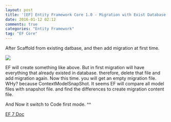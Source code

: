 ```yaml
---
layout: post
title: '[EF] Entity Framework Core 1.0 - Migration with Exist Database'
date: 2016-01-12 02:12
comments: true
categories: "Entity Framework"
tag: "EF Core"
---
```

After Scaffold from existing datbase, and then add migration at first time.

![](https://farm2.staticflickr.com/1598/24326751835_e0c5dcabcc_o.png)

EF will create something like above. But in first migration will have everything that already existed in database. therefore, delete that file and add migration again. Now this time. you will get an empty migration file. WHy? because ContextModelSnapShot. It seems EF will compare all model files with snapshot file. and find the differences to create migration content file.

And Now it switch to Code first mode. ^^


[EF 7 Doc](https://ef.readthedocs.org/en/latest/getting-started/index.html)
